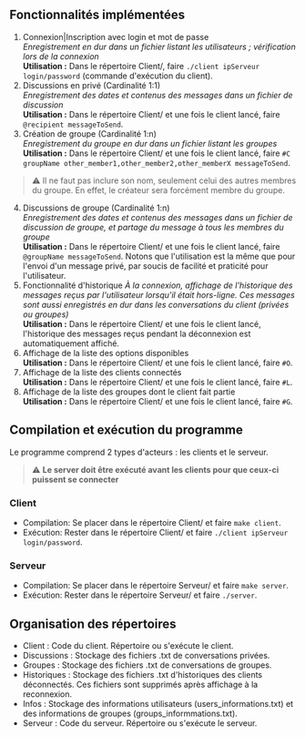 ## Fonctionnalités implémentées
1. Connexion|Inscription avec login et mot de passe  
_Enregistrement en dur dans un fichier listant les utilisateurs ; vérification lors de la connexion_  
**Utilisation :** Dans le répertoire Client/, faire `./client ipServeur login/password` (commande d'exécution du client).
2. Discussions en privé (Cardinalité 1:1)  
_Enregistrement des dates et contenus des messages dans un fichier de discussion_  
**Utilisation :** Dans le répertoire Client/ et une fois le client lancé, faire `@recipient messageToSend`.
3. Création de groupe (Cardinalité 1:n)  
_Enregistrement du groupe en dur dans un fichier listant les groupes_  
**Utilisation :** Dans le répertoire Client/ et une fois le client lancé, faire `#C groupName other_member1,other_member2,other_memberX messageToSend`.  
> :warning: Il ne faut pas inclure son nom, seulement celui des autres membres du groupe. En effet, le créateur sera forcément membre du groupe. 
4. Discussions de groupe (Cardinalité 1:n)   
_Enregistrement des dates et contenus des messages dans un fichier de discussion de groupe, et partage du message à tous les membres du groupe_  
**Utilisation :** Dans le répertoire Client/ et une fois le client lancé, faire `@groupName messageToSend`. Notons que l'utilisation est la même que pour l'envoi d'un message privé, par soucis de facilité et praticité pour l'utilisateur.
5. Fonctionnalité d'historique
_À la connexion, affichage de l'historique des messages reçus par l'utilisateur lorsqu'il était hors-ligne. Ces messages sont aussi enregistrés en dur dans les conversations du client (privées ou groupes)_  
**Utilisation :** Dans le répertoire Client/ et une fois le client lancé, l'historique des messages reçus pendant la déconnexion est automatiquement affiché.
6. Affichage de la liste des options disponibles  
**Utilisation :** Dans le répertoire Client/ et une fois le client lancé, faire `#O`.
5. Affichage de la liste des clients connectés  
**Utilisation :** Dans le répertoire Client/ et une fois le client lancé, faire `#L`.
6. Affichage de la liste des groupes dont le client fait partie  
**Utilisation :** Dans le répertoire Client/ et une fois le client lancé, faire `#G`.

## Compilation et exécution du programme
Le programme comprend 2 types d'acteurs : les clients et le serveur.
> :warning: **Le server doit être exécuté avant les clients pour que ceux-ci puissent se connecter**  
### __Client__  
* Compilation: Se placer dans le répertoire Client/ et faire `make client`.
* Exécution: Rester dans le répertoire Client/ et faire `./client ipServeur login/password`.
### __Serveur__
* Compilation: Se placer dans le répertoire Serveur/ et faire `make server`.
* Exécution: Rester dans le répertoire Serveur/ et faire `./server`.

## Organisation des répertoires
* Client : Code du client. Répertoire ou s'exécute le client.
* Discussions : Stockage des fichiers .txt de conversations privées.
* Groupes : Stockage des fichiers .txt de conversations de groupes.
* Historiques : Stockage des fichiers .txt d'historiques des clients déconnectés. Ces fichiers sont supprimés après affichage à la reconnexion.
* Infos : Stockage des informations utilisateurs (users_informations.txt) et des informations de groupes (groups_informmations.txt).
* Serveur : Code du serveur. Répertoire ou s'exécute le serveur.
